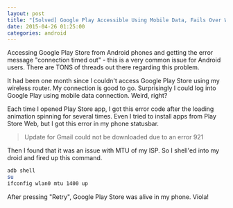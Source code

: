 ```yaml
---
layout: post
title: "[Solved] Google Play Accessible Using Mobile Data, Fails Over WiFi"
date: 2015-04-26 01:25:00
categories: android
---
```

Accessing Google Play Store from Android phones and getting the error message "connection timed out" - this is a very common issue for Android users. There are TONS of threads out there regarding this problem.

It had been one month since I couldn't access Google Play Store using my wireless router. My connection is good to go. Surprisingly I could log into
Google Play using mobile data connection. Weird, right?

Each time I opened Play Store app, I got this error code after the loading animation spinning for several times. Even I tried to install apps from Play
Store Web, but I got this error in my phone statusbar.

> Update for Gmail could not be downloaded due to an error 921

Then I found that it was an issue with MTU of my ISP. So I shell'ed into my droid and fired up this command.

```bash
adb shell
su
ifconfig wlan0 mtu 1400 up
```

After pressing "Retry", Google Play Store was alive in my phone. Viola!